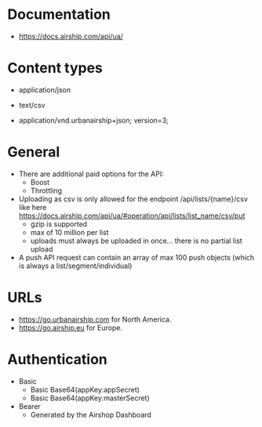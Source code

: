# Documentation

* https://docs.airship.com/api/ua/

# Content types

* application/json
* text/csv

* application/vnd.urbanairship+json; version=3;

# General

* There are additional paid options for the API:
  * Boost
  * Throttling
* Uploading as csv is only allowed for the endpoint /api/lists/{name}/csv like here https://docs.airship.com/api/ua/#operation/api/lists/list_name/csv/put
    * gzip is supported
    * max of 10 million per list
    * uploads must always be uploaded in once... there is no partial list upload
* A push API request can contain an array of max 100 push objects (which is always a list/segment/individual)

# URLs

* https://go.urbanairship.com for North America.
* https://go.airship.eu for Europe.

# Authentication

* Basic
  * Basic Base64(appKey:appSecret)
  * Basic Base64(appKey:masterSecret)
* Bearer
  * Generated by the Airshop Dashboard